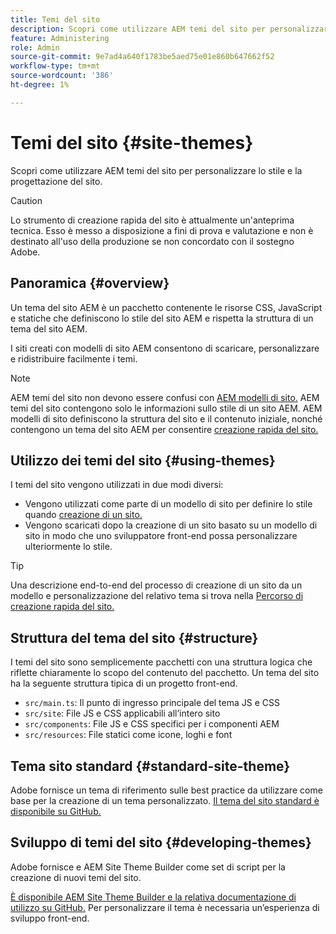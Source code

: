 ```yaml
---
title: Temi del sito
description: Scopri come utilizzare AEM temi del sito per personalizzare lo stile e la progettazione del sito.
feature: Administering
role: Admin
source-git-commit: 9e7ad4a640f1783be5aed75e01e860b647662f52
workflow-type: tm+mt
source-wordcount: '386'
ht-degree: 1%

---
```



# Temi del sito {#site-themes}

Scopri come utilizzare AEM temi del sito per personalizzare lo stile e la progettazione del sito.

>[!CAUTION]
>
>Lo strumento di creazione rapida del sito è attualmente un&#39;anteprima tecnica. Esso è messo a disposizione a fini di prova e valutazione e non è destinato all&#39;uso della produzione se non concordato con il sostegno Adobe.

## Panoramica {#overview}

Un tema del sito AEM è un pacchetto contenente le risorse CSS, JavaScript e statiche che definiscono lo stile del sito AEM e rispetta la struttura di un tema del sito AEM.

I siti creati con modelli di sito AEM consentono di scaricare, personalizzare e ridistribuire facilmente i temi.

>[!NOTE]
>
>AEM temi del sito non devono essere confusi con [AEM modelli di sito.](site-templates.md) AEM temi del sito contengono solo le informazioni sullo stile di un sito AEM. AEM modelli di sito definiscono la struttura del sito e il contenuto iniziale, nonché contengono un tema del sito AEM per consentire [creazione rapida del sito.](create-site.md)

## Utilizzo dei temi del sito {#using-themes}

I temi del sito vengono utilizzati in due modi diversi:

* Vengono utilizzati come parte di un modello di sito per definire lo stile quando [creazione di un sito.](create-site.md)
* Vengono scaricati dopo la creazione di un sito basato su un modello di sito in modo che uno sviluppatore front-end possa personalizzare ulteriormente lo stile.

>[!TIP]
>
>Una descrizione end-to-end del processo di creazione di un sito da un modello e personalizzazione del relativo tema si trova nella [Percorso di creazione rapida del sito.](/help/journey-sites/quick-site/overview.md)

## Struttura del tema del sito {#structure}

I temi del sito sono semplicemente pacchetti con una struttura logica che riflette chiaramente lo scopo del contenuto del pacchetto. Un tema del sito ha la seguente struttura tipica di un progetto front-end.

* `src/main.ts`: Il punto di ingresso principale del tema JS e CSS
* `src/site`: File JS e CSS applicabili all’intero sito
* `src/components`: File JS e CSS specifici per i componenti AEM
* `src/resources`: File statici come icone, loghi e font

## Tema sito standard {#standard-site-theme}

Adobe fornisce un tema di riferimento sulle best practice da utilizzare come base per la creazione di un tema personalizzato. [Il tema del sito standard è disponibile su GitHub.](https://github.com/adobe/aem-site-template-standard-theme-e2e)

## Sviluppo di temi del sito {#developing-themes}

Adobe fornisce e AEM Site Theme Builder come set di script per la creazione di nuovi temi del sito.

[È disponibile AEM Site Theme Builder e la relativa documentazione di utilizzo su GitHub.](https://github.com/adobe/aem-site-theme-builder) Per personalizzare il tema è necessaria un’esperienza di sviluppo front-end.
